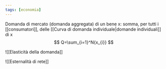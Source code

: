 ```yaml
---
tags: [economia]
---
```


Domanda di mercato (domanda aggregata) di un bene x: somma, per tutti i [[consumatori]], delle [[Curva di domanda individuale|domande individuali]] di x
$$
Q=\sum_{i=1}^N{x_{i}}
$$

![[Elasticità della domanda]]

![[Esternalità di rete]]